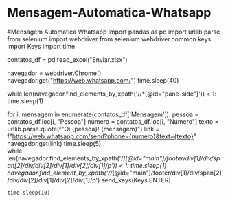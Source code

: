 # Mensagem-Automatica-Whatsapp
#Mensagem Automatica Whatsapp
import pandas as pd
import urllib.parse
from selenium import webdriver
from selenium.webdriver.common.keys import Keys
import time

contatos_df = pd.read_excel("Enviar.xlsx")

navegador = webdriver.Chrome()
navegador.get("https://web.whatsapp.com/")
time.sleep(40)

while len(navegador.find_elements_by_xpath('//*[@id="pane-side"]')) < 1:
    time.sleep(1)

for i, mensagem in enumerate(contatos_df['Mensagem']):
    pessoa = contatos_df.loc[i, "Pessoa"]
    numero = contatos_df.loc[i, "Número"]
    texto = urllib.parse.quote(f"Oi {pessoa}! {mensagem}")
    link = f"https://web.whatsapp.com/send?phone={numero}&text={texto}"
    navegador.get(link)
    time.sleep(5)  
    while len(navegador.find_elements_by_xpath('//*[@id="main"]/footer/div[1]/div/span[2]/div/div[2]/div[1]/div[2]/div[1]/p')) < 1:
        time.sleep(1)
    navegador.find_element_by_xpath('//*[@id="main"]/footer/div[1]/div/span[2]/div/div[2]/div[1]/div[2]/div[1]/p').send_keys(Keys.ENTER)
    
    time.sleep(10)

